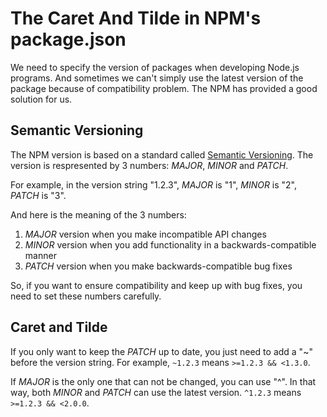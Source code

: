 # The Caret And Tilde in NPM's package.json



We need to specify the version of packages when developing Node.js programs. And sometimes we can't simply use the latest version of the package because of compatibility problem. The NPM has provided a good solution for us.


## Semantic Versioning

The NPM version is based on a standard called [Semantic Versioning][semver]. The version is respresented by 3 numbers: *MAJOR*, *MINOR* and *PATCH*.

For example, in the version string "1.2.3", *MAJOR* is "1", *MINOR* is "2", *PATCH* is "3".

And here is the meaning of the 3 numbers:

1. *MAJOR* version when you make incompatible API changes
2. *MINOR* version when you add functionality in a backwards-compatible manner
3. *PATCH* version when you make backwards-compatible bug fixes

So, if you want to ensure compatibility and keep up with bug fixes, you need to set these numbers carefully.


## Caret and Tilde

If you only want to keep the *PATCH* up to date, you just need to add a "~" before the version string. For example, `~1.2.3` means `>=1.2.3 && <1.3.0`.

If *MAJOR* is the only one that can not be changed, you can use "^". In that way, both *MINOR* and *PATCH* can use the latest version. `^1.2.3` means `>=1.2.3 && <2.0.0`.

[semver]: http://semver.org/spec/v2.0.0.html

